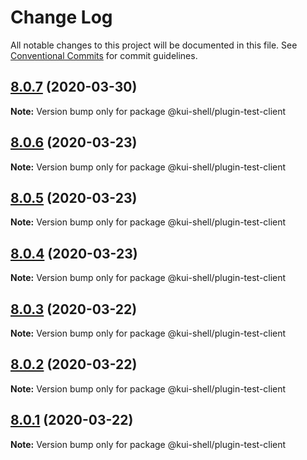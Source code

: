 # Change Log

All notable changes to this project will be documented in this file.
See [Conventional Commits](https://conventionalcommits.org) for commit guidelines.

## [8.0.7](https://github.com/IBM/kui/compare/v4.5.0...v8.0.7) (2020-03-30)

**Note:** Version bump only for package @kui-shell/plugin-test-client

## [8.0.6](https://github.com/IBM/kui/compare/v4.5.0...v8.0.6) (2020-03-23)

**Note:** Version bump only for package @kui-shell/plugin-test-client

## [8.0.5](https://github.com/IBM/kui/compare/v4.5.0...v8.0.5) (2020-03-23)

**Note:** Version bump only for package @kui-shell/plugin-test-client

## [8.0.4](https://github.com/IBM/kui/compare/v4.5.0...v8.0.4) (2020-03-23)

**Note:** Version bump only for package @kui-shell/plugin-test-client

## [8.0.3](https://github.com/IBM/kui/compare/v4.5.0...v8.0.3) (2020-03-22)

**Note:** Version bump only for package @kui-shell/plugin-test-client

## [8.0.2](https://github.com/IBM/kui/compare/v4.5.0...v8.0.2) (2020-03-22)

**Note:** Version bump only for package @kui-shell/plugin-test-client

## [8.0.1](https://github.com/IBM/kui/compare/v4.5.0...v8.0.1) (2020-03-22)

**Note:** Version bump only for package @kui-shell/plugin-test-client
